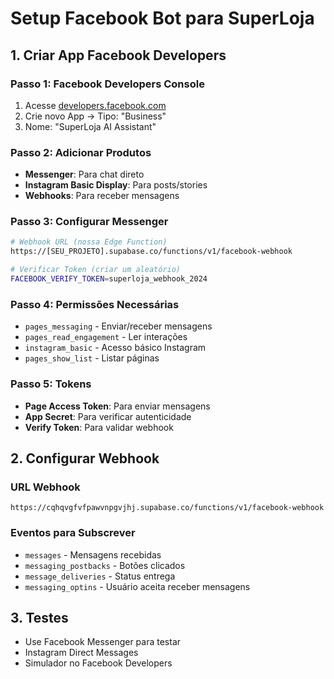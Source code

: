 # Setup Facebook Bot para SuperLoja

## 1. Criar App Facebook Developers

### Passo 1: Facebook Developers Console
1. Acesse [developers.facebook.com](https://developers.facebook.com)
2. Crie novo App → Tipo: "Business"
3. Nome: "SuperLoja AI Assistant"

### Passo 2: Adicionar Produtos
- **Messenger**: Para chat direto
- **Instagram Basic Display**: Para posts/stories
- **Webhooks**: Para receber mensagens

### Passo 3: Configurar Messenger
```bash
# Webhook URL (nossa Edge Function)
https://[SEU_PROJETO].supabase.co/functions/v1/facebook-webhook

# Verificar Token (criar um aleatório)
FACEBOOK_VERIFY_TOKEN=superloja_webhook_2024
```

### Passo 4: Permissões Necessárias
- `pages_messaging` - Enviar/receber mensagens
- `pages_read_engagement` - Ler interações
- `instagram_basic` - Acesso básico Instagram
- `pages_show_list` - Listar páginas

### Passo 5: Tokens
- **Page Access Token**: Para enviar mensagens
- **App Secret**: Para verificar autenticidade
- **Verify Token**: Para validar webhook

## 2. Configurar Webhook

### URL Webhook
```
https://cqhqvgfvfpawvnpgvjhj.supabase.co/functions/v1/facebook-webhook
```

### Eventos para Subscrever
- `messages` - Mensagens recebidas
- `messaging_postbacks` - Botões clicados
- `message_deliveries` - Status entrega
- `messaging_optins` - Usuário aceita receber mensagens

## 3. Testes
- Use Facebook Messenger para testar
- Instagram Direct Messages
- Simulador no Facebook Developers
